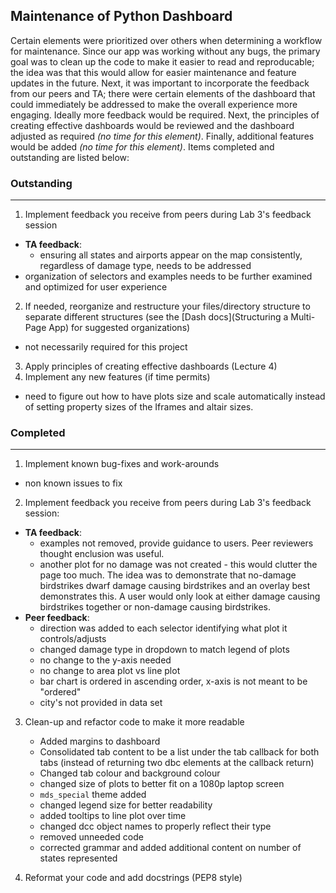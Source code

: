 ## Maintenance of Python Dashboard

Certain elements were prioritized over others when determining a workflow for maintenance. Since our app was working without any bugs, the primary goal was to clean up the code to make it easier to read and reproducable; the idea was that this would allow for easier maintenance and feature updates in the future. Next, it was important to incorporate the feedback from our peers and TA; there were certain elements of the dashboard that could immediately be addressed to make the overall experience more engaging. Ideally more feedback would be required. Next, the principles of creating effective dashboards would be reviewed and the dashboard adjusted as required _(no time for this element)_. Finally, additional features would be added _(no time for this element)_. Items completed and outstanding are listed below:

### Outstanding

---

1. Implement feedback you receive from peers during Lab 3's feedback session  
  - __TA feedback__:  
    - ensuring all states and airports appear on the map consistently, regardless of damage type, needs to be addressed  
  - organization of selectors and examples needs to be further examined and optimized for user experience  
2. If needed, reorganize and restructure your files/directory structure to separate different structures (see the [Dash docs](Structuring a Multi-Page App) for suggested organizations) 
  - not necessarily required for this project  
3. Apply principles of creating effective dashboards (Lecture 4)  
4. Implement any new features (if time permits)  
  - need to figure out how to have plots size and scale automatically instead of setting property sizes of the Iframes and altair sizes.   


### Completed

---

1. Implement known bug-fixes and work-arounds  
  - non known issues to fix  

2. Implement feedback you receive from peers during Lab 3's feedback session:  
  - __TA feedback__:    
    - examples not removed, provide guidance to users. Peer reviewers thought enclusion was useful.  
    - another plot for no damage was not created - this would clutter the page too much. The idea was to demonstrate that no-damage birdstrikes dwarf damage causing birdstrikes and an overlay best demonstrates this. A user would only look at either damage causing birdstrikes together or non-damage causing birdstrikes.   
  - __Peer feedback__:  
    - direction was added to each selector identifying what plot it controls/adjusts  
    - changed damage type in dropdown to match legend of plots  
    - no change to the y-axis needed  
    - no change to area plot vs line plot  
    - bar chart is ordered in ascending order, x-axis is not meant to be "ordered"  
    - city's not provided in data set  

3. Clean-up and refactor code to make it more readable   
    - Added margins to dashboard  
    - Consolidated tab content to be a list under the tab callback for both tabs (instead of returning two dbc elements at the callback return)
    - Changed tab colour and background colour
    - changed size of plots to better fit on a 1080p laptop screen  
    - `mds_special` theme added  
    - changed legend size for better readability  
    - added tooltips to line plot over time  
    - changed dcc object names to properly reflect their type  
    - removed unneeded code 
    - corrected grammar and added additional content on number of states represented   

4. Reformat your code and add docstrings (PEP8 style)  



